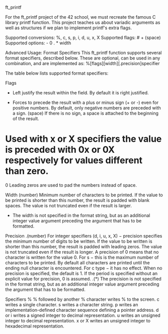 ft_printf

For the ft_printf project of the 42 school, we must recreate the famous C library printf function. This project teaches us about variadic arguments as well as structures if we plan to implement printf's extra flags.

Supported conversions: %, c, s, p, i, d, u, x, X
Supported flags: # + (space)
Supported options: - 0 . * width

Advanced Usage: Format Specifiers
This ft_printf function supports several format specifiers, described below. These are optional, can be used in any combination, and are implemented as: %[flags][width][.precision]specifier

The table below lists supported format specifiers:

Flags
-	Left justify the result within the field. By default it is right justified.
+	Forces to precede the result with a plus or minus sign (+ or -) even for positive numbers. By default, only negative numbers are preceded with a sign.
(space)	If there is no sign, a space is attached to the beginning of the result.
#	Used with x or X specifiers the value is preceded with 0x or 0X respectively for values different than zero.
0	Leading zeros are used to pad the numbers instead of space.


Width
(number)	Minimum number of characters to be printed. If the value to be printed is shorter than this number, the result is padded with blank spaces. The value is not truncated even if the result is larger.
*	The width is not specified in the format string, but as an additional integer value argument preceding the argument that has to be formatted.


Precision
.(number)	For integer specifiers (d, i, u, x, X) − precision specifies the minimum number of digits to be written. If the value to be written is shorter than this number, the result is padded with leading zeros. The value is not truncated even if the result is longer. A precision of 0 means that no character is written for the value 0. For s − this is the maximum number of characters to be printed. By default all characters are printed until the ending null character is encountered. For c type − it has no effect. When no precision is specified, the default is 1. If the period is specified without an explicit value for precision, 0 is assumed.
.(*)	The precision is not specified in the format string, but as an additional integer value argument preceding the argument that has to be formatted.


Specifiers
%	% followed by another % character writes % to the screen.
c	writes a single character.
s	writes a character string.
p	writes an implementation-defined character sequence defining a pointer address.
d or i	writes a signed integer to decimal representation.
u	writes an unsigned integer to decimal representation.
x or X	writes an unsigned integer to hexadecimal representation.